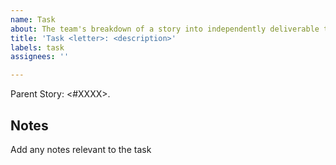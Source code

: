 ```yaml
---
name: Task
about: The team's breakdown of a story into independently deliverable tasks.
title: 'Task <letter>: <description>'
labels: task
assignees: ''

---
```

Parent Story: <#XXXX>.

## Notes
Add any notes relevant to the task
